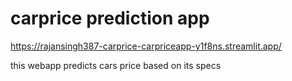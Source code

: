 # carprice prediction app
https://rajansingh387-carprice-carpriceapp-y1f8ns.streamlit.app/


this webapp predicts cars price based on its specs
